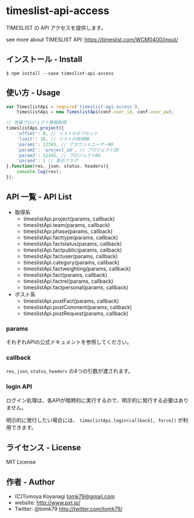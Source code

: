 # timeslist-api-access

TIMESLIST の API アクセスを提供します。

see more about TIMESLIST API: https://timeslist.com/WCM0400/input/

## インストール - Install

```
$ npm install --save timeslist-api-access
```

## 使い方 - Usage

```js
var TimeslistApi = require('timeslist-api-access'),
    timeslistApi = new TimeslistApi(conf.user_id, conf.user_pw);

// 所属プロジェクト情報取得
timeslistApi.project({
    'offset': 0, // リストのオフセット
    'limit': 10, // リストの取得数
    'param1': 12345, // アカウントユーザーNO
    'param2': 'project_id', // プロジェクトID
    'param3': 12345, // プロジェクトNO
    'param4': 1 // 表示フラグ
},function(res, json, status, headers){
	console.log(res);
});
```

## API 一覧 - API List

- 取得系
    - timeslistApi.project(params, callback)
    - timeslistApi.team(params, callback)
    - timeslistApi.phase(params, callback)
    - timeslistApi.facttype(params, callback)
    - timeslistApi.factstatus(params, callback)
    - timeslistApi.factpublic(params, callback)
    - timeslistApi.factuser(params, callback)
    - timeslistApi.category(params, callback)
    - timeslistApi.factweighting(params, callback)
    - timeslistApi.fact(params, callback)
    - timeslistApi.factrel(params, callback)
    - timeslistApi.factpersonal(params, callback)
- ポスト系
    - timeslistApi.postFact(params, callback)
    - timeslistApi.postComment(params, callback)
    - timeslistApi.postRequest(params, callback)

### params
それぞれAPIの公式ドキュメントを参照してください。

### callback

`res`, `json`, `status`, `headers` の4つの引数が渡されます。

### login API

ログイン処理は、各APIが暗黙的に実行するので、明示的に発行する必要はありません。

明示的に発行したい場合には、 `timeslistApi.login(callback[, force])` が利用できます。


## ライセンス - License

MIT License


## 作者 - Author

- (C)Tomoya Koyanagi <tomk79@gmail.com>
- website: <http://www.pxt.jp/>
- Twitter: @tomk79 <http://twitter.com/tomk79/>

